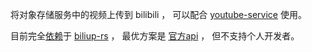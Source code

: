 将对象存储服务中的视频上传到 bilibili ， 可以配合 [youtube-service](https://github.com/yichen-wecgwm/youtube-service) 使用。

目前完全[依赖](https://github.com/yichen-wecgwm/bilibili-service/blob/f935ac74ec126e7c960fc7915be57aeea2dde291/helm/values-master.yaml#L83)于 [biliup-rs](https://github.com/biliup/biliup-rs) ， 最优方案是 [官方api](https://openhome.bilibili.com/company/add) ， 但不支持个人开发者。
